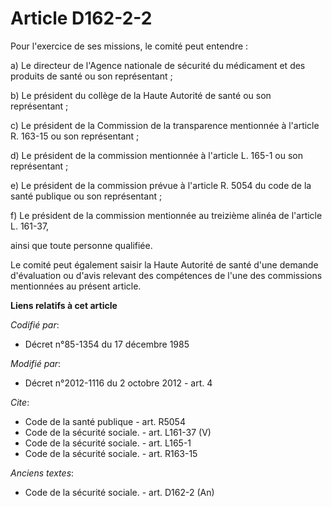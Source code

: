 # Article D162-2-2

Pour l'exercice de ses missions, le comité peut entendre : 

a) Le directeur de l'Agence nationale de sécurité du médicament et des produits de santé ou son représentant ; 

b) Le président du collège de la Haute Autorité de santé ou son représentant ; 

c) Le président de la Commission de la transparence mentionnée à l'article R. 163-15 ou son représentant ; 

d) Le président de la commission mentionnée à l'article L. 165-1 ou son représentant ; 

e) Le président de la commission prévue à l'article R. 5054 du code de la santé publique ou son représentant ; 

f) Le président de la commission mentionnée au treizième alinéa de l'article L. 161-37, 

ainsi que toute personne qualifiée. 

Le comité peut également saisir la Haute Autorité de santé d'une demande d'évaluation ou d'avis relevant des compétences de
l'une des commissions mentionnées au présent article.

**Liens relatifs à cet article**

_Codifié par_:

  - Décret n°85-1354 du 17 décembre 1985

_Modifié par_:

  - Décret n°2012-1116 du 2 octobre 2012 - art. 4

_Cite_:

  - Code de la santé publique - art. R5054
  - Code de la sécurité sociale. - art. L161-37 (V)
  - Code de la sécurité sociale. - art. L165-1
  - Code de la sécurité sociale. - art. R163-15

_Anciens textes_:

  - Code de la sécurité sociale. - art. D162-2 (An)
